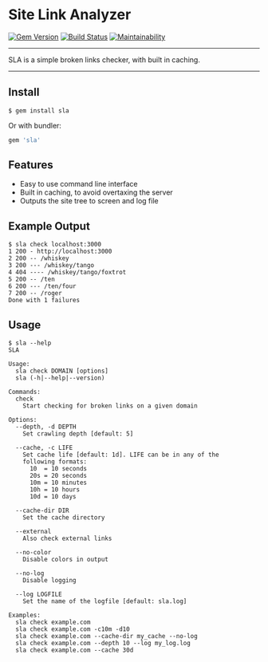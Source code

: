 Site Link Analyzer
==================================================

[![Gem Version](https://badge.fury.io/rb/sla.svg)](https://badge.fury.io/rb/sla)
[![Build Status](https://travis-ci.com/DannyBen/sla.svg?branch=master)](https://travis-ci.com/DannyBen/sla)
[![Maintainability](https://api.codeclimate.com/v1/badges/f78192aead8a74535a24/maintainability)](https://codeclimate.com/github/DannyBen/sla/maintainability)

---

SLA is a simple broken links checker, with built in caching.

---

Install
--------------------------------------------------

```
$ gem install sla
```

Or with bundler:

```ruby
gem 'sla'
```


Features
--------------------------------------------------

- Easy to use command line interface
- Built in caching, to avoid overtaxing the server
- Outputs the site tree to screen and log file


Example Output
--------------------------------------------------
```
$ sla check localhost:3000
1 200 - http://localhost:3000
2 200 -- /whiskey
3 200 --- /whiskey/tango
4 404 ---- /whiskey/tango/foxtrot
5 200 -- /ten
6 200 --- /ten/four
7 200 -- /roger
Done with 1 failures
```


Usage
--------------------------------------------------

```
$ sla --help
SLA

Usage:
  sla check DOMAIN [options]
  sla (-h|--help|--version)

Commands:
  check
    Start checking for broken links on a given domain
  
Options:
  --depth, -d DEPTH
    Set crawling depth [default: 5]

  --cache, -c LIFE
    Set cache life [default: 1d]. LIFE can be in any of the 
    following formats:
      10  = 10 seconds
      20s = 20 seconds
      10m = 10 minutes
      10h = 10 hours
      10d = 10 days

  --cache-dir DIR
    Set the cache directory

  --external
    Also check external links

  --no-color
    Disable colors in output

  --no-log
    Disable logging

  --log LOGFILE
    Set the name of the logfile [default: sla.log]

Examples:
  sla check example.com
  sla check example.com -c10m -d10
  sla check example.com --cache-dir my_cache --no-log
  sla check example.com --depth 10 --log my_log.log
  sla check example.com --cache 30d
```
